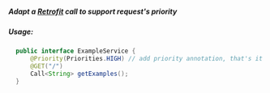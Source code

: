 ##### Adapt a [Retrofit](http://square.github.io/retrofit/) call to support request's priority

##### Usage:

```java
  public interface ExampleService {
      @Priority(Priorities.HIGH) // add priority annotation, that's it
      @GET("/")
      Call<String> getExamples();
  }
```





